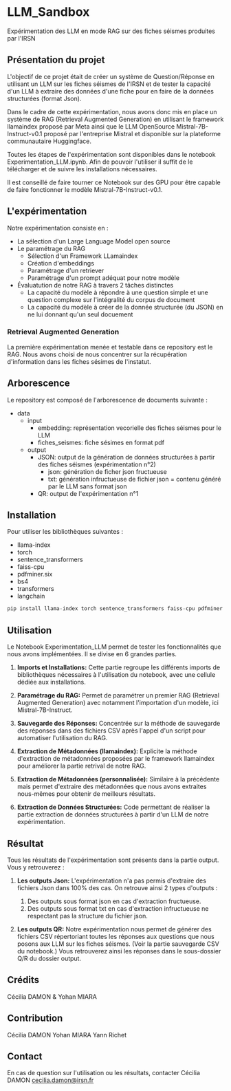 # LLM_Sandbox

Expérimentation des LLM en mode RAG sur des fiches séismes produites par l'IRSN

## Présentation du projet

L'objectif de ce projet était de créer un système de Question/Réponse en utilisant un LLM sur les fiches séismes de l'IRSN et de tester la capacité d'un LLM à extraire des données d'une fiche pour en faire de la données structurées (format Json).

Dans le cadre de cette expérimentation, nous avons donc mis en place un système de RAG (Retrieval Augmented Generation) en utilisant le framework llamaindex proposé par Meta ainsi que le LLM OpenSource Mistral-7B-Instruct-v0.1 proposé par l'entreprise Mistral et disponible sur la plateforme communautaire Huggingface.

Toutes les étapes de l'expérimentation sont disponibles dans le notebook Experimentation_LLM.ipynb. Afin de pouvoir l'utiliser il suffit de le télécharger et de suivre les installations nécessaires.

Il est conseillé de faire tourner ce Notebook sur des GPU pour être capable de faire fonctionner le modèle Mistral-7B-Instruct-v0.1.


## L'expérimentation

Notre expérimentation consiste en :
- La sélection d'un Large Language Model open source
- Le paramétrage du RAG
  - Sélection d'un Framework LLamaindex
  - Création d'embeddings
  - Paramétrage d'un retriever
  - Paramétrage d'un prompt adéquat pour notre modèle
- Évaluatution de notre RAG à travers 2 tâches distinctes
  - La capacité du modèle à répondre à une question simple et une question complexe sur l'intégralité du corpus de document
  - La capacité du modèle à créer de la donnée structurée (du JSON) en ne lui donnant qu'un seul docuement


### Retrieval Augmented Generation
La première expérimentation menée et testable dans ce repository est le RAG. 
Nous avons choisi de nous concentrer sur la récupération d'information dans les fiches sésimes de l'instatut.


## Arborescence

Le repository est composé de l'arborescence de documents suivante :

- data
  - input
    - embedding: représentation vecorielle des fiches séismes pour le LLM
    - fiches_seismes: fiche sésimes en format pdf
  - output
    - JSON: output de la génération de données structurées à partir des fiches séismes (expérimentation n°2)
      - json: génération de ficher json fructueuse
      - txt: génération infructueuse de fichier json = contenu généré par le LLM sans format json
    - QR: output de l'expérimentation n°1







## Installation

Pour utiliser les bibliothèques suivantes :
- llama-index
- torch
- sentence_transformers
- faiss-cpu
- pdfminer.six
- bs4
- transformers
- langchain

```python
pip install llama-index torch sentence_transformers faiss-cpu pdfminer.six bs4 transformers langchain
```


## Utilisation

Le Notebook Experimentation_LLM permet de tester les fonctionnalités que nous avons implémentées. Il se divise en 6 grandes parties.

1. **Imports et Installations:** Cette partie regroupe les différents imports de bibliothèques nécessaires à l'utilisation du notebook, avec une cellule dédiée aux installations.

2. **Paramétrage du RAG:** Permet de paramétrer un premier RAG (Retrieval Augmented Generation) avec notamment l'importation d'un modèle, ici Mistral-7B-Instruct.

3. **Sauvegarde des Réponses:** Concentrée sur la méthode de sauvegarde des réponses dans des fichiers CSV après l'appel d'un script pour automatiser l'utilisation du RAG.

4. **Extraction de Métadonnées (llamaindex):** Explicite la méthode d'extraction de métadonnées proposées par le framework llamaindex pour améliorer la partie retrival de notre RAG.

5. **Extraction de Métadonnées (personnalisée):** Similaire à la précédente mais permet d'extraire des métadonnées que nous avons extraites nous-mêmes pour obtenir de meilleurs résultats.

6. **Extraction de Données Structurées:** Code permettant de réaliser la partie extraction de données structurées à partir d'un LLM de notre expérimentation.

## Résultat

Tous les résultats de l'expérimentation sont présents dans la partie output. Vous y retrouverez :

1. **Les outputs Json:** L'expérimentation n'a pas permis d'extraire des fichiers Json dans 100% des cas. On retrouve ainsi 2 types d'outputs :
   1. Des outputs sous format json en cas d'extraction fructueuse.
   2. Des outputs sous format txt en cas d'extraction infructueuse ne respectant pas la structure du fichier json.

2. **Les outputs QR:** Notre expérimentation nous permet de générer des fichiers CSV répertoriant toutes les réponses aux questions que nous posons aux LLM sur les fiches séismes. (Voir la partie sauvegarde CSV du notebook.) Vous retrouverez ainsi les réponses dans le sous-dossier Q/R du dossier output.


## Crédits

Cécilia DAMON & Yohan MIARA

## Contribution

Cécilia DAMON
Yohan MIARA
Yann Richet

## Contact
En cas de question sur l'utilisation ou les résultats, contacter Cécilia DAMON cecilia.damon@irsn.fr


